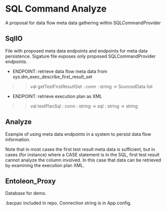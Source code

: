 # SQL Command Analyze #

A proposal for data flow meta data gathering within SQLCommandProvider

## SqlIO ##

File with proposed meta data endpoints and endpoints for meta data persistence. Sigature file exposes only proposed SQLCommandProvider endpoints.

- ENDPOINT: retrieve data flow meta data from sys.dm_exec_describe_first_result_set
>>val getTestFirstResultSet : conn : string -> SourcedData list

- ENDPOINT: retrieve execution plan as XML
>>val testPlanSql : conn : string -> sql : string -> string


## Analyze ##

Example of using meta data endpoints in a system to persist data flow information. 

Note that in most cases the first test result meta data is sufficient, but in cases (for instance) where a CASE statement is in the SQL, first test result cannot analyze the column involved. In this case that data can be retrieved by examining the execution plan XML.

## Entoleon_Proxy ##

Database for demo.

.bacpac included in repo. Connection string is in App.config.
